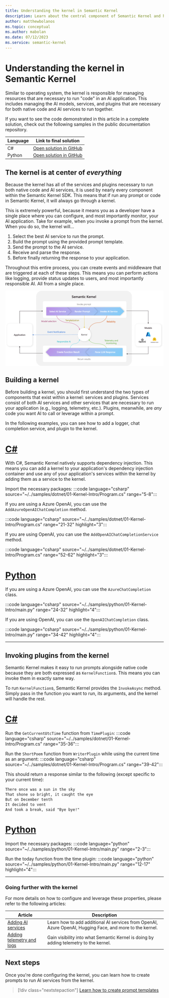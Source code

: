 ```yaml
---
title: Understanding the kernel in Semantic Kernel
description: Learn about the central component of Semantic Kernel and how it works.
author: matthewbolanos
ms.topic: conceptual
ms.author: mabolan
ms.date: 07/12/2023
ms.service: semantic-kernel
---
```


# Understanding the kernel in Semantic Kernel

Similar to operating system, the kernel is responsible for managing resources that are necessary to run "code" in an AI application. This includes managing the AI models, services, and plugins that are necessary for both native code and AI services to run together.

If you want to see the code demonstrated in this article in a complete solution, check out the following samples in the public documentation repository.

| Language  | Link to final solution |
| --- | --- |
| C# | [Open solution in GitHub](https://github.com/MicrosoftDocs/semantic-kernel-docs/tree/main/samples/dotnet/01-Kernel-Intro) |
| Python | [Open solution in GitHub](https://github.com/MicrosoftDocs/semantic-kernel-docs/tree/main/samples/python/01-Kernel-Intro) |

## The kernel is at center of _everything_
Because the kernel has all of the services and plugins necessary to run both native code and AI services, it is used by nearly every component within the Semantic Kernel SDK. This means that if run any prompt or code in Semantic Kernel, it will always go through a kernel.

This is extremely powerful, because it means you as a developer have a single place where you can configure, and most importantly monitor, your AI application. Take for example, when you invoke a prompt from the kernel. When you do so, the kernel will...
1. Select the best AI service to run the prompt.
2. Build the prompt using the provided prompt template.
3. Send the prompt to the AI service.
4. Receive and parse the response.
5. Before finally returning the response to your application.

Throughout this entire process, you can create events and middleware that are triggered at each of these steps. This means you can perform actions like logging, provide status updates to users, and most importantly responsible AI. All from a single place.

![The kernel is at the center of everything in Semantic Kernel](../../media/the-kernel-is-at-the-center-of-everything.png)

## Building a kernel
Before building a kernel, you should first understand the two types of components that exist within a kernel: services and plugins. Services consist of both AI services and other services that are necessary to run your application (e.g., logging, telemetry, etc.). Plugins, meanwhile, are _any_ code you want AI to call or leverage within a prompt.

In the following examples, you can see how to add a logger, chat completion service, and plugin to the kernel.

# [C#](#tab/Csharp)
With C#, Semantic Kernel natively supports dependency injection. This means you can add a kernel to your application's dependency injection container and use any of your application's services within the kernel by adding them as a service to the kernel.

Import the necessary packages:
:::code language="csharp" source="~/../samples/dotnet/01-Kernel-Intro/Program.cs" range="5-8":::

If you are using a Azure OpenAI, you can use the `AddAzureOpenAIChatCompletion` method.

:::code language="csharp" source="~/../samples/dotnet/01-Kernel-Intro/Program.cs" range="21-32" highlight="3":::

If you are using OpenAI, you can use the `AddOpenAIChatCompletionService` method.

:::code language="csharp" source="~/../samples/dotnet/01-Kernel-Intro/Program.cs" range="52-62" highlight="3":::

# [Python](#tab/python)
If you are using a Azure OpenAI, you can use the `AzureChatCompletion` class.

:::code language="csharp" source="~/../samples/python/01-Kernel-Intro/main.py" range="24-32" highlight="4":::

If you are using OpenAI, you can use the `OpenAIChatCompletion` class.

:::code language="csharp" source="~/../samples/python/01-Kernel-Intro/main.py" range="34-42" highlight="4":::

---

## Invoking plugins from the kernel
Semantic Kernel makes it easy to run prompts alongside native code because they are both expressed as `KernelFunction`s. This means you can invoke them in exactly same way.

To run `KernelFunction`s, Semantic Kernel provides the `InvokeAsync` method. Simply pass in the function you want to run, its arguments, and the kernel will handle the rest.

# [C#](#tab/Csharp)
Run the `GetCurrentUtcTime` function from `TimePlugin`:
:::code language="csharp" source="~/../samples/dotnet/01-Kernel-Intro/Program.cs" range="35-36":::

Run the `ShortPoem` function from `WriterPlugin` while using the current time as an argument:
:::code language="csharp" source="~/../samples/dotnet/01-Kernel-Intro/Program.cs" range="39-42":::

This should return a response similar to the following (except specific to your current time):
```
There once was a sun in the sky
That shone so bright, it caught the eye
But on December tenth
It decided to vent
And took a break, said "Bye bye!"
```


# [Python](#tab/python)
Import the necessary packages:
:::code language="python" source="~/../samples/python/01-Kernel-Intro/main.py" range="2-3":::

Run the today function from the time plugin:
:::code language="python" source="~/../samples/python/01-Kernel-Intro/main.py" range="12-17" highlight="4":::

---


### Going further with the kernel
For more details on how to configure and leverage these properties, please refer to the following articles:

| Article | Description |
|---------|-------------|
| [Adding AI services](./adding-services.md) | Learn how to add additional AI services from OpenAI, Azure OpenAI, Hugging Face, and more to the kernel. |
| [Adding telemetry and logs](https://devblogs.microsoft.com/semantic-kernel/unlock-the-power-of-telemetry-in-semantic-kernel-sdk/) | Gain visibility into what Semantic Kernel is doing by adding telemetry to the kernel. |

## Next steps
Once you're done configuring the kernel, you can learn how to create prompts to run AI services from the kernel.

> [!div class="nextstepaction"]
> [Learn how to create prompt templates](../prompts/index.md)